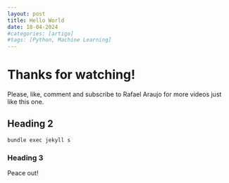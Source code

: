 ```yaml
---
layout: post
title: Hello World
date: 18-04-2024
#categories: [artigo]
#tags: [Python, Machine Learning]
---
```


# Thanks for watching!

Please, like, comment and subscribe to Rafael Araujo for more videos just like this one.

## Heading 2

```console
bundle exec jekyll s
```

### Heading 3

Peace out!